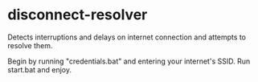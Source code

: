 # disconnect-resolver
Detects interruptions and delays on internet connection and attempts to resolve them.


Begin by running "credentials.bat" and entering your internet's SSID.
Run start.bat and enjoy.
